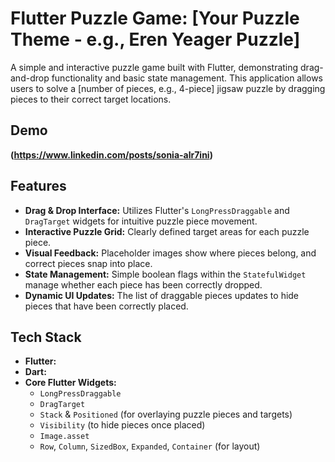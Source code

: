 # Flutter Puzzle Game: [Your Puzzle Theme - e.g., Eren Yeager Puzzle]

A simple and interactive puzzle game built with Flutter, demonstrating drag-and-drop functionality and basic state management. This application allows users to solve a [number of pieces, e.g., 4-piece] jigsaw puzzle by dragging pieces to their correct target locations.

##  Demo

**(https://www.linkedin.com/posts/sonia-alr7ini)**

## Features

*   **Drag & Drop Interface:** Utilizes Flutter's `LongPressDraggable` and `DragTarget` widgets for intuitive puzzle piece movement.
*   **Interactive Puzzle Grid:** Clearly defined target areas for each puzzle piece.
*   **Visual Feedback:** Placeholder images show where pieces belong, and correct pieces snap into place.
*   **State Management:** Simple boolean flags within the `StatefulWidget` manage whether each piece has been correctly dropped.
*   **Dynamic UI Updates:** The list of draggable pieces updates to hide pieces that have been correctly placed.

## Tech Stack

*   **Flutter:** 
*   **Dart:** 
*   **Core Flutter Widgets:**
    *   `LongPressDraggable`
    *   `DragTarget`
    *   `Stack` & `Positioned` (for overlaying puzzle pieces and targets)
    *   `Visibility` (to hide pieces once placed)
    *   `Image.asset`
    *   `Row`, `Column`, `SizedBox`, `Expanded`, `Container` (for layout)
